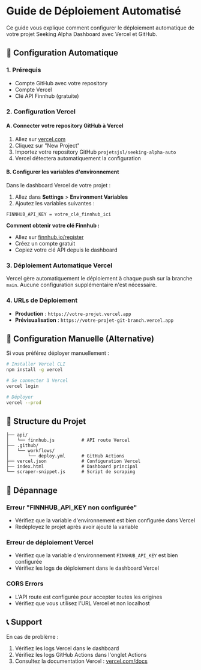 # Guide de Déploiement Automatisé

Ce guide vous explique comment configurer le déploiement automatique de votre projet Seeking Alpha Dashboard avec Vercel et GitHub.

## 🚀 Configuration Automatique

### 1. Prérequis

- Compte GitHub avec votre repository
- Compte Vercel
- Clé API Finnhub (gratuite)

### 2. Configuration Vercel

#### A. Connecter votre repository GitHub à Vercel

1. Allez sur [vercel.com](https://vercel.com)
2. Cliquez sur "New Project"
3. Importez votre repository GitHub `projetsjsl/seeking-alpha-auto`
4. Vercel détectera automatiquement la configuration

#### B. Configurer les variables d'environnement

Dans le dashboard Vercel de votre projet :

1. Allez dans **Settings** > **Environment Variables**
2. Ajoutez les variables suivantes :

```
FINNHUB_API_KEY = votre_clé_finnhub_ici
```

**Comment obtenir votre clé Finnhub :**
- Allez sur [finnhub.io/register](https://finnhub.io/register)
- Créez un compte gratuit
- Copiez votre clé API depuis le dashboard

### 3. Déploiement Automatique Vercel

Vercel gère automatiquement le déploiement à chaque push sur la branche `main`. Aucune configuration supplémentaire n'est nécessaire.

### 4. URLs de Déploiement

- **Production** : `https://votre-projet.vercel.app`
- **Prévisualisation** : `https://votre-projet-git-branch.vercel.app`

## 🔧 Configuration Manuelle (Alternative)

Si vous préférez déployer manuellement :

```bash
# Installer Vercel CLI
npm install -g vercel

# Se connecter à Vercel
vercel login

# Déployer
vercel --prod
```

## 📁 Structure du Projet

```
├── api/
│   └── finnhub.js          # API route Vercel
├── .github/
│   └── workflows/
│       └── deploy.yml      # GitHub Actions
├── vercel.json             # Configuration Vercel
├── index.html              # Dashboard principal
└── scraper-snippet.js      # Script de scraping
```

## 🐛 Dépannage

### Erreur "FINNHUB_API_KEY non configurée"
- Vérifiez que la variable d'environnement est bien configurée dans Vercel
- Redéployez le projet après avoir ajouté la variable

### Erreur de déploiement Vercel
- Vérifiez que la variable d'environnement `FINNHUB_API_KEY` est bien configurée
- Vérifiez les logs de déploiement dans le dashboard Vercel

### CORS Errors
- L'API route est configurée pour accepter toutes les origines
- Vérifiez que vous utilisez l'URL Vercel et non localhost

## 📞 Support

En cas de problème :
1. Vérifiez les logs Vercel dans le dashboard
2. Vérifiez les logs GitHub Actions dans l'onglet Actions
3. Consultez la documentation Vercel : [vercel.com/docs](https://vercel.com/docs)
